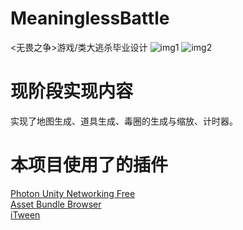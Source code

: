 # MeaninglessBattle
&lt;无畏之争>游戏/类大逃杀毕业设计
![img1](http://os7evny16.bkt.clouddn.com/MeaninglessBattle_1.jpg)
![img2](http://os7evny16.bkt.clouddn.com/MeaninglessBattle_2.jpg)

# 现阶段实现内容
实现了地图生成、道具生成、毒圈的生成与缩放、计时器。

# 本项目使用了的插件
[Photon Unity Networking Free](https://assetstore.unity.com/packages/tools/network/photon-unity-networking-free-1786)  
[Asset Bundle Browser](https://assetstore.unity.com/packages/tools/utilities/asset-bundle-browser-93571)  
[iTween](https://assetstore.unity.com/packages/tools/animation/itween-84)  
